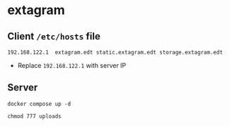 # extagram

## Client `/etc/hosts` file

    192.168.122.1  extagram.edt static.extagram.edt storage.extagram.edt

* Replace `192.168.122.1` with server IP
 
## Server

    docker compose up -d
    
    chmod 777 uploads
